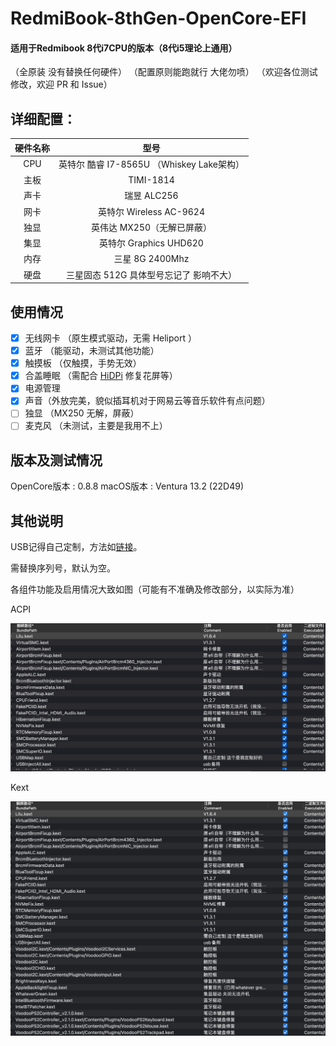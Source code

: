 # RedmiBook-8thGen-OpenCore-EFI
 #### 适用于Redmibook 8代i7CPU的版本（8代i5理论上通用）

 （全原装 没有替换任何硬件）
 （配置原则能跑就行 大佬勿喷）
 （欢迎各位测试修改，欢迎 PR 和 Issue）
 ## 详细配置：

 | 硬件名称 | 型号 |
 | :-----:| :----------------: |
 | CPU | 英特尔 酷睿 I7-8565U （Whiskey Lake架构） |
 | 主板 | TIMI-1814 |
 | 声卡 | 瑞昱 ALC256 |
 | 网卡 | 英特尔 Wireless  AC-9624 |
 | 独显 | 英伟达 MX250（无解已屏蔽） |
 | 集显 | 英特尔 Graphics UHD620 |
 | 内存 | 三星 8G 2400Mhz |
 | 硬盘 | 三星固态 512G 具体型号忘记了 影响不大） |

 ## 使用情况

* [x] 无线网卡 （原生模式驱动，无需 Heliport ）
* [x] 蓝牙 （能驱动，未测试其他功能）
* [x] 触摸板 （仅触摸，手势无效）
* [x] 合盖睡眠 （需配合 [HiDPi][HiDPi] 修复花屏等）
* [x] 电源管理
* [x] 声音（外放完美，貌似插耳机对于网易云等音乐软件有点问题）
* [ ] 独显 （MX250 无解，屏蔽）
* [ ] 麦克风 （未测试，主要是我用不上）

## 版本及测试情况

OpenCore版本 : 0.8.8
macOS版本 : Ventura 13.2 (22D49)

## 其他说明

USB记得自己定制，方法如[链接][USB]。

需替换序列号，默认为空。

各组件功能及启用情况大致如图（可能有不准确及修改部分，以实际为准）

ACPI

![ACPI][ACPI]

Kext

![Kext][Kext]

[USB]: https://macx.top/26316.html
[ACPI]: /Readme_img/SCR-20230207-fgr.png
[Kext]: /Readme_img/SCR-20230207-fhg.png
[HiDPi]: https://github.com/xzhih/one-key-hidpi